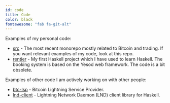 ```yaml
---
id: code
title: Code
color: black
fontawesome: "fab fa-git-alt"
---
```


<p class="padding-left">Examples of my personal code:</p>

- [src](https://github.com/21it/src) - The most recent monorepo mostly related to Bitcoin and trading. If you want relevant examples of my code, look at this repo.
- [rentier](https://github.com/21it/rentier) - My first Haskell project which I have used to learn Haskell. The booking system is based on the Yesod web framework. The code is a bit obsolete.

<p class="padding-left">Examples of other code I am actively working on with other people:</p>

- [btc-lsp](https://github.com/coingaming/src/tree/master/btc-lsp) - Bitcoin Lightning Service Provider.
- [lnd-client](https://github.com/coingaming/lnd-client) - Lightning Network Daemon (LND) client library for Haskell.
